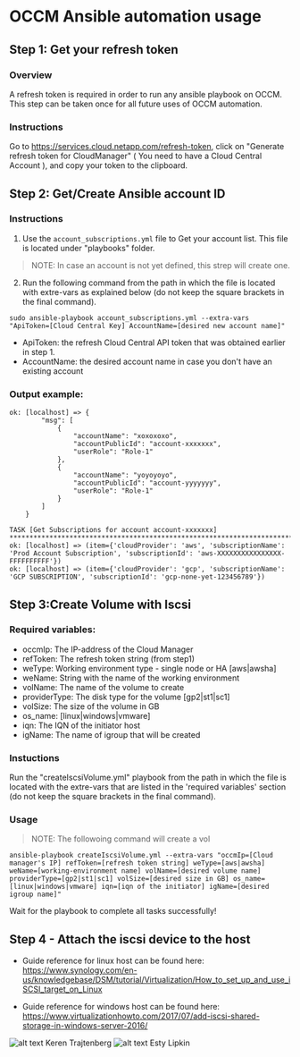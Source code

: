 # OCCM Ansible automation usage
## Step 1: Get your refresh token
### Overview
A refresh token is required in order to run any ansible playbook on OCCM. 
This step can be taken once for all future uses of OCCM automation.
### Instructions
Go to https://services.cloud.netapp.com/refresh-token, click on "Generate refresh token for CloudManager" ( You need to have a Cloud Central Account ), and copy your token to the clipboard.
## Step 2: Get/Create Ansible account ID
### Instructions
1. Use the `account_subscriptions.yml` file to Get your account list. This file is located under "playbooks" folder.
> NOTE: In case an account is not yet defined, this strep will create one.
2. Run the following command from the path in which the file is located with extre-vars as explained below (do not keep the square brackets in the final command).
```
sudo ansible-playbook account_subscriptions.yml --extra-vars "ApiToken=[Cloud Central Key] AccountName=[desired new account name]"
```
+ ApiToken: the refresh Cloud Central API token that was obtained earlier in step 1.
+ AccountName: the desired account name in case you don't have an existing account

### Output example:
```
ok: [localhost] => {
        "msg": [
            {
                "accountName": "xoxoxoxo",
                "accountPublicId": "account-xxxxxxx",
                "userRole": "Role-1"
            },
            {
                "accountName": "yoyoyoyo",
                "accountPublicId": "account-yyyyyyy",
                "userRole": "Role-1"
            }
        ]
    }

TASK [Get Subscriptions for account account-xxxxxxx] **********************************************************************************************************
ok: [localhost] => (item={'cloudProvider': 'aws', 'subscriptionName': 'Prod Account Subscription', 'subscriptionId': 'aws-XXXXXXXXXXXXXXXX-FFFFFFFFFF'})
ok: [localhost] => (item={'cloudProvider': 'gcp', 'subscriptionName': 'GCP SUBSCRIPTION', 'subscriptionId': 'gcp-none-yet-123456789'})
```
## Step 3:Create Volume with Iscsi 
### Required variables:
+ occmIp: The IP-address of the Cloud Manager
+ refToken: The refresh token string (from step1)
+ weType: Working environment type - single node or HA [aws|awsha]
+ weName: String with the name of the working environment
+ volName: The name of the volume to create
+ providerType: The disk type for the volume [gp2|st1|sc1]
+ volSize: The size of the volume in GB 
+ os_name: [linux|windows|vmware]
+ iqn: The IQN of the initiator host
+ igName: The name of igroup that will be created
### Instuctions
Run the "createIscsiVolume.yml" playbook from the path in which the file is located with the extre-vars that are listed in the 'required variables' section (do not keep the square brackets in the final command).
### Usage
>NOTE: The followoing command will create a vol
```
ansible-playbook createIscsiVolume.yml --extra-vars "occmIp=[Cloud manager's IP] refToken=[refresh token string] weType=[aws|awsha] weName=[working-environment name] volName=[desired volume name] providerType=[gp2|st1|sc1] volSize=[desired size in GB] os_name=[linux|windows|vmware] iqn=[iqn of the initiator] igName=[desired igroup name]"
```
Wait for the playbook to complete all tasks successfully!

## Step 4 - Attach the iscsi device to the host

+ Guide reference for linux host can be found here:
https://www.synology.com/en-us/knowledgebase/DSM/tutorial/Virtualization/How_to_set_up_and_use_iSCSI_target_on_Linux

+ Guide reference for windows host can be found here:
https://www.virtualizationhowto.com/2017/07/add-iscsi-shared-storage-in-windows-server-2016/



![alt text](https://github.com/kerentraht/Occm-Automation/blob/master/images(1).png "copyright") Keren Trajtenberg
![alt text](https://github.com/kerentraht/Occm-Automation/blob/master/images(1).png "copyright") Esty Lipkin
